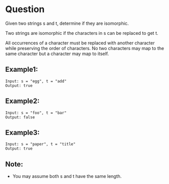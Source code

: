 # Question
Given two strings s and t, determine if they are isomorphic.

Two strings are isomorphic if the characters in s can be replaced to get t.

All occurrences of a character must be replaced with another character while preserving the order of characters. No two characters may map to the same character but a character may map to itself.

## Example1:
```
Input: s = "egg", t = "add"
Output: true
```
## Example2:
```
Input: s = "foo", t = "bar"
Output: false
```
## Example3:
```
Input: s = "paper", t = "title"
Output: true
```
## Note:
- You may assume both s and t have the same length.
